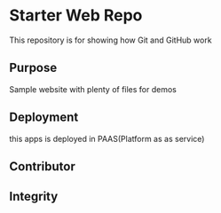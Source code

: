 # Starter Web Repo

This repository is for showing how Git and GitHub work

## Purpose

Sample website with plenty of files for demos

## Deployment

this apps is deployed in PAAS(Platform as as service) 
## Contributor
## Integrity